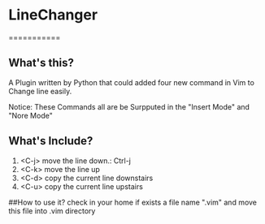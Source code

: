 
# LineChanger
===========
## What's this?
A Plugin written by Python that could added four new command in Vim to Change line easily.

Notice: These Commands all are be Surpputed in the "Insert Mode" and "Nore Mode"

## What's Include?
1. &lt;C-j> move the line down.: Ctrl-j
2. &lt;C-k> move the line up
3. &lt;C-d> copy the current line downstairs
3. &lt;C-u> copy the current line upstairs

##How to use it?
check in your home if exists a file name ".vim"
and move this file into .vim directory

